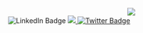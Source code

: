 <div id="header" align="center">
  <img src="https://media.giphy.com/media/dUCJIoZZpoB91rc04q/giphy.gif"</img>
</div>
<div id="badges">
  <img src="https://img.shields.io/badge/LinkedIn-blue?style=for-the-badge&logo=linkedin&logoColor=white" alt="LinkedIn Badge"/>
  <a href="https://stackexchange.com/users/5004094/bdempe?tab=accounts">
    <img src="https://img.shields.io/stackexchange/stackoverflow/r/10567650?color=orange&label=reputation&logo=stackoverflow&style=for-the-badge&cacheSeconds=86400 " />
  </a>
  <a href="https://twitter.com/dempe_ben">
    <img src="https://img.shields.io/badge/Twitter-blue?style=for-the-badge&logo=twitter&logoColor=white" alt="Twitter Badge"/>
  </a>
</div>
  
  <!-- 
<a href="https://stackexchange.com/users/5004094/bdempe"><img src="https://stackexchange.com/users/flair/5004094.png" width="208" height="58" alt="profile for bdempe on Stack Exchange, a network of free, community-driven Q&amp;A sites" title="profile for bdempe on Stack Exchange, a network of free, community-driven Q&amp;A sites" /></a>
-->
  
